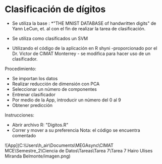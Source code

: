 # Clasificación de dígitos

* Se utiliza la base : *"THE MNIST DATABASE
of handwritten digits" de Yann LeCun, et. al con el fin de realizar la tarea de clasificación.

* Se utiliza como clasificados un SVM

* Utilizando el código de la aplicación en R shyni -proporcionado por el Dr. Victor de CIMAT Monterrey - se modifica para hacer uso de un clasificador.

Procedimiento:
* Se importan los datos
* Realizar reducción de dimensión con PCA
* Seleccionar un número de componentes
* Entrenar clasificador
* Por medio de la App, introducir un número del 0 al 9
* Obtener predicción

Instrucciones:
* Abrir archivo R: "Digitos.R"
* Correr y mover a su preferencia
Nota: el código se encuentra comentado


![App](C:\Users\h_air\Documents\MEGAsync\CIMAT MCE\Semestre_2\Ciencia de Datos\Tareas\Tarea 7\Tarea 7 Hairo Ulises Miranda Belmonte/imagen.png)
